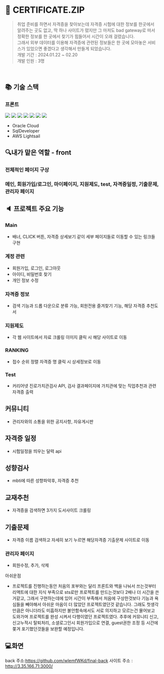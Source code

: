 # 📜 CERTIFICATE.ZIP
> 취업 준비를 하면서 자격증을 찾아보는데  자격증 시험에 대한 정보를 한곳에서 알려주는 곳도 없고, 딱 하나 사이트가 떴지만 그 마저도 bad gateway로 떠서 정확한 정보를 한 곳에서 찾기가 힘들어서 시간이 오래 걸렸습니다.
> <br>그래서 외부 데이터를 이용해 자격증에 관련된 정보들은 한 곳에 모아놓은 서비스가 있었으면 좋겠다고 생각해서 만들게 되었습니다.
<br>개발 기간 : 2024.01.22 ~ 02.20
> <br>개발 인원 : 3명
<br>

## :books: 기술 스택
### 프론트 
 <img src="https://img.shields.io/badge/java-007396?style=for-the-badge&logo=java&logoColor=white">  <img src="https://img.shields.io/badge/html5-E34F26?style=for-the-badge&logo=html5&logoColor=white"> 
  <img src="https://img.shields.io/badge/css-1572B6?style=for-the-badge&logo=css3&logoColor=white"> 
  <img src="https://img.shields.io/badge/javascript-F7DF1E?style=for-the-badge&logo=javascript&logoColor=black"> 
  <img src="https://img.shields.io/badge/jquery-0769AD?style=for-the-badge&logo=jquery&logoColor=white"> <img src="https://img.shields.io/badge/react-61DAFB?style=for-the-badge&logo=react&logoColor=black"> 
  <img src="https://img.shields.io/badge/node.js-339933?style=for-the-badge&logo=Node.js&logoColor=white">
- Oracle Cloud
- SqlDeveloper
- AWS Lightsail

## 🔍내가 맡은 역할 - front

### 전체적인 페이지 구상
### 메인, 회원가입/로그인, 마이페이지, 지원제도, test, 자격증일정, 기출문제, 관리자 페이지


## :speaker: 프로젝트 주요 기능 

### Main
- 배너, CLICK 버튼, 자격증 상세보기 같이
세부 페이지들로 이동할 수 있는 링크들 구현
  
### 계정 관련
- 회원가입, 로그인, 로그아웃
- 아이디, 비밀번호 찾기
- 개인 정보 수정
### 자격증 정보
- 검색 기능과 드롭 다운으로 분류 가능, 회원전용 즐겨찾기 기능, 해당 자격증 추천도서
### 지원제도
- 각 웹 사이트에서 자료 크롤링 이미지 클릭 시 해당 사이트로 이동
### RANKING
- 접수 순위 정렬
자격증 명 클릭 시 상세정보로 이동
### Test
- 커리어넷 진로가치관검사 API, 검사 결과페이지에 가치관에 맞는 직업추천과 관련자격증 출력
## 커뮤니티
- 관리자와의 소통을 위한 공지사항, 자유게시판
## 자격증 일정
- 시험일정을 띄우는 달력 api
## 성향검사
- mbti에 따른 성향파악후, 자격증 추천
## 교재추천
- 자격증을 검색하면 3가지 도서사이트 크롤링
## 기출문제
- 자격증 이름 검색하고 자세히 보기 누르면 해당자격증 기출문제 사이트로 이동
### 관리자 페이지
- 회원수정, 추가, 삭제

아쉬운점
 - 프로젝트를 진행하는동안 처음의 포부와는 달리 프론트와 백을 나눠서 쓰는것부터 리액트에 대한 지식 부족으로 sts로만 프로젝트를 만드는것보다 2배나 더 시간을 쓴거같고, 그래서 구현하는데에 있어 시간이 부족해서 처음에 구상한것보다 기능과 욕심들을 빼야해서 아쉬운 마음이 더 많았던 프로젝트였던것 같습니다. 그래도 첫생각만큼은 아니더라도 미흡하지만 불안함속에서도 서로 의지하고 모르는건 물어보고 도와가며 프로젝트를 완성 시켜서 다행이였던 프로젝트였다. 추후에 커뮤니티 신고, 신고누적시 탈퇴처리, 소셜로그인시 회원가입으로 연결, guest권한 조정 등 시간에 쫒겨 포기했던것들을 보완할 예정입니다.

## 💻화면

back 주소:<https://github.com/wlemfWKd/final-back>
사이트 주소 : <http://3.35.166.71:3000/>

